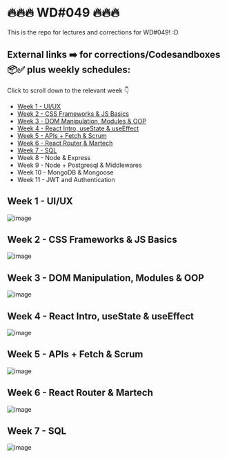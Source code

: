 # 🔥🔥🔥 WD#049 🔥🔥🔥
This is the repo for lectures and corrections for WD#049! :D

## External links ➡️ for corrections/Codesandboxes 📦✅ plus weekly schedules:
Click to scroll down to the relevant week 👇

- [Week 1 - UI/UX](#week-1---uiux)
- [Week 2 - CSS Frameworks & JS Basics](#week-2---css-frameworks--js-basics)
- [Week 3 - DOM Manipulation, Modules & OOP](#week-3---dom-manipulation-modules--oop)
- [Week 4 - React Intro, useState & useEffect](#week-4---react-intro-usestate--useeffect)
- [Week 5 - APIs + Fetch & Scrum](#week-5---apis--fetch--scrum)
- [Week 6 - React Router & Martech](#week-6---react-router--martech)
- [Week 7 - SQL](#week-7---sql)
- Week 8 - Node & Express
- Week 9 - Node + Postgresql & Middlewares
- Week 10 - MongoDB & Mongoose
- Week 11 - JWT and Authentication

## Week 1 - UI/UX
![image](https://github.com/forgerlil/wd-049/assets/81853712/0b9a11d2-bb3f-4f67-9fa3-3d8367cd611e)

## Week 2 - CSS Frameworks & JS Basics
![image](https://github.com/forgerlil/wd-049/assets/81853712/760d92c9-4533-424c-805c-a190cd68a59d)

## Week 3 - DOM Manipulation, Modules & OOP
![image](https://github.com/forgerlil/wd-049/assets/81853712/4a43081b-74f8-4be9-abe0-796c226bde1a)

## Week 4 - React Intro, useState & useEffect
![image](https://github.com/forgerlil/wd-049/assets/81853712/1db5abe2-2585-4618-94c1-f286d63a808a)

## Week 5 - APIs + Fetch & Scrum
![image](https://github.com/forgerlil/wd-049/assets/81853712/d8bbaf8d-a744-46ec-b98c-a30c95383ffb)

## Week 6 - React Router & Martech
![image](https://github.com/forgerlil/wd-049/assets/81853712/a252804a-bd54-426a-b851-7422de8c6ce9)

## Week 7 - SQL
![image](https://github.com/forgerlil/wd-049/assets/81853712/a36177fd-3fd2-4f42-b937-927cdfe5d830)
